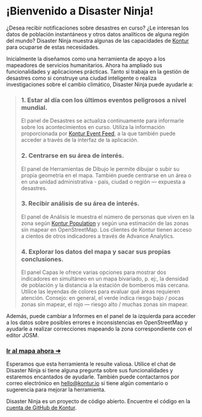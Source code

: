 ¡Bienvenido a Disaster Ninja!
=============================

¿Desea recibir notificaciones sobre desastres en curso? ¿Le interesan los datos de población instantáneos y otros datos analíticos de alguna región del mundo? Disaster Ninja muestra algunas de las capacidades de [Kontur](https://www.kontur.io/) para ocuparse de estas necesidades.

Inicialmente la diseñamos como una herramienta de apoyo a los mapeadores de servicios humanitarios. Ahora ha ampliado sus funcionalidades y aplicaciones prácticas. Tanto si trabaja en la gestión de desastres como si construye una ciudad inteligente o realiza investigaciones sobre el cambio climático, Disaster Ninja puede ayudarle a:

> ### 1. Estar al día con los últimos eventos peligrosos a nivel mundial.
>
> El panel de Desastres se actualiza continuamente para informarle sobre los acontecimientos en curso. Utiliza la información proporcionada por [Kontur Event Feed](https://www.kontur.io/portfolio/event-feed/), a la que también puede acceder a través de la interfaz de la aplicación.
>
> ### 2. Centrarse en su área de interés.
>
> El panel de Herramientas de Dibujo le permite dibujar o subir su propia geometría en el mapa. También puede centrarse en un área o en una unidad administrativa - país, ciudad o región — expuesta a desastres.
>
> ### 3. Recibir análisis de su área de interés.
>
> El panel de Análisis le muestra el número de personas que viven en la zona según [Kontur Population](https://data.humdata.org/dataset/kontur-population-dataset) y según una estimación de las zonas sin mapear en OpenStreetMap. Los clientes de Kontur tienen acceso a cientos de otros indicadores a través de Advance Analytics.
>
> ### 4. Explorar los datos del mapa y sacar sus propias conclusiones.
>
> El panel Capas le ofrece varias opciones para mostrar dos indicadores en simultáneo en un mapa bivariado, p. ej:, la densidad de población y la distancia a la estación de bomberos más cercana. Utilice las leyendas de colores para evaluar qué áreas requieren atención.
> Consejo: en general, el verde indica riesgo bajo / pocas zonas sin mapear, el rojo — riesgo alto / muchas zonas sin mapear.

Además, puede cambiar a Informes en el panel de la izquierda para acceder a los datos sobre posibles errores e inconsistencias en OpenStreetMap y ayudarle a realizar correcciones mapeando la zona correspondiente con el editor JOSM.

### [Ir al mapa ahora ➜](/ "map")

Esperamos que esta herramienta le resulte valiosa. Utilice el chat de Disaster Ninja si tiene alguna pregunta sobre sus funcionalidades y estaremos encantados de ayudarle. También puede contactarnos por correo electrónico en [hello@kontur.io](mailto:hello@kontur.io) si tiene algún comentario o sugerencia para mejorar la herramienta.

Disaster Ninja es un proyecto de código abierto. Encuentre el código en la [cuenta de GitHub de Kontur](https://github.com/konturio).